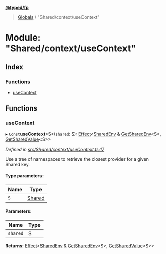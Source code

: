 **[@typed/fp](../README.md)**

> [Globals](../globals.md) / "Shared/context/useContext"

# Module: "Shared/context/useContext"

## Index

### Functions

* [useContext](_shared_context_usecontext_.md#usecontext)

## Functions

### useContext

▸ `Const`**useContext**\<S>(`shared`: S): [Effect](_effect_effect_.effect.md)\<[SharedEnv](../interfaces/_shared_core_services_sharedenv_.sharedenv.md) & [GetSharedEnv](_shared_core_model_shared_.md#getsharedenv)\<S>, [GetSharedValue](_shared_core_model_shared_.md#getsharedvalue)\<S>>

*Defined in [src/Shared/context/useContext.ts:17](https://github.com/TylorS/typed-fp/blob/41076ce/src/Shared/context/useContext.ts#L17)*

Use a tree of namespaces to retrieve the closest provider for a given Shared key.

#### Type parameters:

Name | Type |
------ | ------ |
`S` | [Shared](_shared_core_model_shared_.shared.md) |

#### Parameters:

Name | Type |
------ | ------ |
`shared` | S |

**Returns:** [Effect](_effect_effect_.effect.md)\<[SharedEnv](../interfaces/_shared_core_services_sharedenv_.sharedenv.md) & [GetSharedEnv](_shared_core_model_shared_.md#getsharedenv)\<S>, [GetSharedValue](_shared_core_model_shared_.md#getsharedvalue)\<S>>
